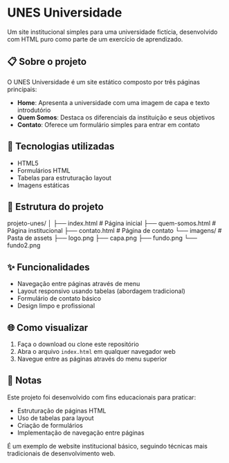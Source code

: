 # UNES Universidade

Um site institucional simples para uma universidade fictícia, desenvolvido com HTML puro como parte de um exercício de aprendizado.

## 📋 Sobre o projeto

O UNES Universidade é um site estático composto por três páginas principais:
- **Home**: Apresenta a universidade com uma imagem de capa e texto introdutório
- **Quem Somos**: Destaca os diferenciais da instituição e seus objetivos
- **Contato**: Oferece um formulário simples para entrar em contato

## 🚀 Tecnologias utilizadas

- HTML5
- Formulários HTML
- Tabelas para estruturação layout
- Imagens estáticas

## 📁 Estrutura do projeto
projeto-unes/
│
├── index.html # Página inicial
├── quem-somos.html # Página institucional
├── contato.html # Página de contato
└── imagens/ # Pasta de assets
├── logo.png
├── capa.png
├── fundo.png
└── fundo2.png

## ✨ Funcionalidades

- Navegação entre páginas através de menu
- Layout responsivo usando tabelas (abordagem tradicional)
- Formulário de contato básico
- Design limpo e profissional

## 🌐 Como visualizar

1. Faça o download ou clone este repositório
2. Abra o arquivo `index.html` em qualquer navegador web
3. Navegue entre as páginas através do menu superior

## 📝 Notas

Este projeto foi desenvolvido com fins educacionais para praticar:
- Estruturação de páginas HTML
- Uso de tabelas para layout
- Criação de formulários
- Implementação de navegação entre páginas

É um exemplo de website institucional básico, seguindo técnicas mais tradicionais de desenvolvimento web.